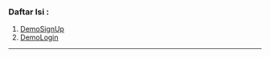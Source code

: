 
### Daftar Isi :
1. [DemoSignUp](http://127.0.0.1:5501/sign-up.html)
2. [DemoLogin](http://127.0.0.1:5500/login.html)

<hr>
